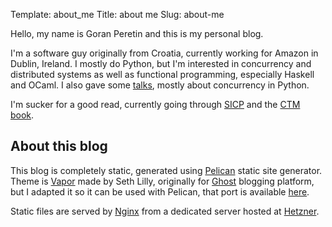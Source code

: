 Template: about_me
Title: about me
Slug: about-me

Hello, my name is Goran Peretin and this is my personal blog.

I'm a software guy originally from Croatia, currently working for Amazon in
Dublin, Ireland. I mostly do Python, but I'm interested in concurrency and
distributed systems as well as functional programming, especially Haskell and
OCaml. I also gave some [talks][7], mostly about concurrency in Python.

I'm sucker for a good read, currently going through [SICP][8] and the [CTM
book][9].

## About this blog

This blog is completely static, generated using [Pelican][1] static site
generator. Theme is [Vapor][2] made by Seth Lilly, originally for [Ghost][3]
blogging platform, but I adapted it so it can be used with Pelican, that port
is available [here][4].

Static files are served by [Nginx][5] from a dedicated server hosted at
[Hetzner][6].


[1]:http://blog.getpelican.com/
[2]:http://www.sethlilly.com/open-source/vapor/
[3]:https://ghost.org/
[4]:https://github.com/gperetin/pelican-vapor-theme
[5]:http://nginx.org/
[6]:http://www.hetzner.de/en/
[7]:talks
[8]:http://mitpress.mit.edu/sicp/
[9]:http://www.info.ucl.ac.be/~pvr/book.html
